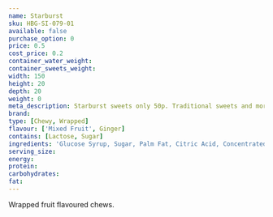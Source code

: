 ```yaml
---
name: Starburst
sku: HBG-SI-079-01
available: false
purchase_option: 0
price: 0.5
cost_price: 0.2
container_water_weight: 
container_sweets_weight: 
width: 150
height: 20
depth: 20
weight: 0
meta_description: Starburst sweets only 50p. Traditional sweets and more at Humbugs Confectionery Store. Specialists in satisfying your sweet tooth!
brand: 
type: [Chewy, Wrapped]
flavour: ['Mixed Fruit', Ginger]
contains: [Lactose, Sugar]
ingredients: 'Glucose Syrup, Sugar, Palm Fat, Citric Acid, Concentrated Fruit Juices (0.6%) (Pear, Cherry, Lime, Strawberry, Raspberry), Maltodextrin, Modified Starch, Dextrin, Flavourings, Dextrose, Emulsifier Soybean Lecithin, Colour Anthocyanins'
serving_size: 
energy: 
protein: 
carbohydrates: 
fat: 
---
```

Wrapped fruit flavoured chews.